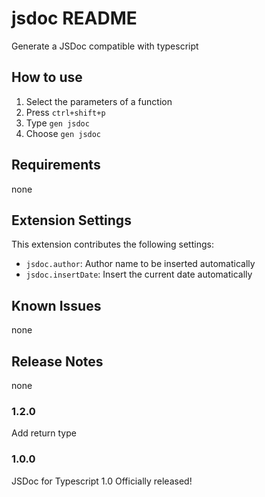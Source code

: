 # jsdoc README

Generate a JSDoc compatible with typescript

## How to use

1. Select the parameters of a function
2. Press `ctrl+shift+p`
3. Type `gen jsdoc`
4. Choose `gen jsdoc`

## Requirements

none

## Extension Settings

This extension contributes the following settings:

- `jsdoc.author`: Author name to be inserted automatically
- `jsdoc.insertDate`: Insert the current date automatically

## Known Issues

none

## Release Notes

none

### 1.2.0

Add return type
### 1.0.0

JSDoc for Typescript 1.0 Officially released!

